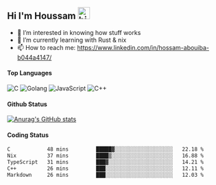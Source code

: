 ## Hi I'm Houssam <img src="https://user-images.githubusercontent.com/1303154/88677602-1635ba80-d120-11ea-84d8-d263ba5fc3c0.gif" width="28px" alt="hi">

- 👀 I’m interested in knowing how stuff works
- 🔭 I’m currently learning with Rust & nix
- 📫 How to reach me: https://www.linkedin.com/in/hossam-abouiba-b044a4147/

#### Top Languages

![C](https://img.shields.io/badge/c-%2300599C.svg?style=for-the-badge&logo=c&logoColor=white)
![Golang](https://img.shields.io/badge/go-blue?style=for-the-badge&logo=Goland)
![JavaScript](https://img.shields.io/badge/javascript-%23323330.svg?style=for-the-badge&logo=javascript&logoColor=%23F7DF1E)
![C++](https://img.shields.io/badge/C%2B%2B-blue?style=for-the-badge&logo=C%2B%2B)


#### Github Status
[![Anurag's GitHub stats](https://github-readme-stats.vercel.app/api?username=0xhoussam&theme=tokyonight)](https://github.com/anuraghazra/github-readme-stats)

#### Coding Status
<!--START_SECTION:waka-->

```txt
C            48 mins         █████▓░░░░░░░░░░░░░░░░░░░   22.18 %
Nix          37 mins         ████▒░░░░░░░░░░░░░░░░░░░░   16.88 %
TypeScript   31 mins         ███▓░░░░░░░░░░░░░░░░░░░░░   14.21 %
C++          26 mins         ███░░░░░░░░░░░░░░░░░░░░░░   12.11 %
Markdown     26 mins         ███░░░░░░░░░░░░░░░░░░░░░░   12.03 %
```

<!--END_SECTION:waka-->

